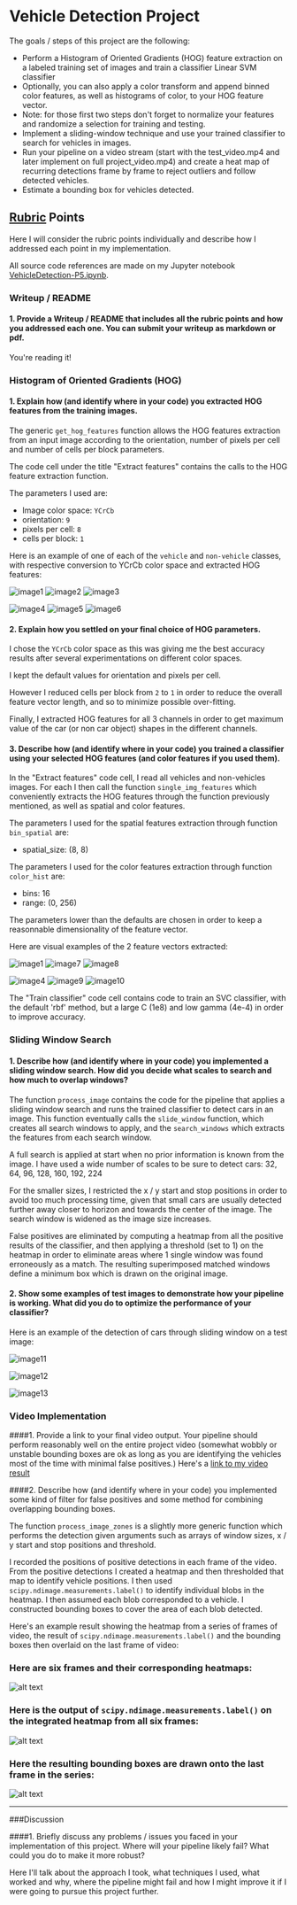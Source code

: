 # Vehicle Detection Project

The goals / steps of this project are the following:

* Perform a Histogram of Oriented Gradients (HOG) feature extraction on a labeled training set of images and train a classifier Linear SVM classifier
* Optionally, you can also apply a color transform and append binned color features, as well as histograms of color, to your HOG feature vector. 
* Note: for those first two steps don't forget to normalize your features and randomize a selection for training and testing.
* Implement a sliding-window technique and use your trained classifier to search for vehicles in images.
* Run your pipeline on a video stream (start with the test_video.mp4 and later implement on full project_video.mp4) and create a heat map of recurring detections frame by frame to reject outliers and follow detected vehicles.
* Estimate a bounding box for vehicles detected.

[//]: # (Image References)
[image1]: ./output_images/17.png "Car image"
[image2]: ./output_images/converted_17.png "Car image converted to YCrCb color space"
[image3]: ./output_images/hog_17.png "HOG features extracted from car image for first channel"
[image4]: ./output_images/extra40.png "Non car image"
[image5]: ./output_images/converted_extra40.png "Non car image converted to YCrCb color space"
[image6]: ./output_images/hog_extra40.png "HOG features extracted from non car image for first channel"
[image7]: ./output_images/spatial_17.png "Spatial features extracted from the car image"
[image8]: ./output_images/color_17.png "Color features extracted from the car image"
[image9]: ./output_images/spatial_extra40.png "Spatial features extracted from the non car image"
[image10]: ./output_images/color_extra40.png "Color features extracted from the non car image"
[image11]: ./test_images/test1.jpg "Test image"
[image12]: ./output_images/boxes_test1.jpg "Sliding window applied on test image"
[image13]: ./output_images/final_test1.jpg "Final car detection on test image"
[image1]: ./examples/car_not_car.png
[image1]: ./examples/car_not_car.png
[image2]: ./examples/HOG_example.jpg
[image3]: ./examples/sliding_windows.jpg
[image4]: ./examples/sliding_window.jpg
[image5]: ./examples/bboxes_and_heat.png
[image6]: ./examples/labels_map.png
[image7]: ./examples/output_bboxes.png
[video1]: ./project_video.mp4

## [Rubric](https://review.udacity.com/#!/rubrics/513/view) Points

Here I will consider the rubric points individually and describe how I addressed each point in my implementation.

All source code references are made on my Jupyter notebook [VehicleDetection-P5.ipynb](https://github.com/schambon77/CarND-Vehicle-Detection-P5/blob/master/VehicleDetection-P5.ipynb).

### Writeup / README

#### 1. Provide a Writeup / README that includes all the rubric points and how you addressed each one.  You can submit your writeup as markdown or pdf.

You're reading it!

### Histogram of Oriented Gradients (HOG)

#### 1. Explain how (and identify where in your code) you extracted HOG features from the training images.

The generic `get_hog_features` function allows the HOG features extraction from an input image according to the orientation, number of pixels per cell and number of cells per block parameters.

The code cell under the title "Extract features" contains the calls to the HOG feature extraction function.

The parameters I used are:
* Image color space: `YCrCb`
* orientation: `9`
* pixels per cell: `8`
* cells per block: `1`

Here is an example of one of each of the `vehicle` and `non-vehicle` classes, with respective conversion to YCrCb color space and extracted HOG features:

![image1]
![image2]
![image3]

![image4]
![image5]
![image6]

#### 2. Explain how you settled on your final choice of HOG parameters.

I chose the `YCrCb` color space as this was giving me the best accuracy results after several experimentations on different color spaces.

I kept the default values for orientation and pixels per cell.

However I reduced cells per block from `2` to `1` in order to reduce the overall feature vector length, and so to minimize possible over-fitting.

Finally, I extracted HOG features for all 3 channels in order to get maximum value of the car (or non car object) shapes in the different channels. 

#### 3. Describe how (and identify where in your code) you trained a classifier using your selected HOG features (and color features if you used them).

In the "Extract features" code cell, I read all vehicles and non-vehicles images. For each I then call the function `single_img_features` which conveniently extracts the HOG features through the function previously mentioned, as well as spatial and color features.

The parameters I used for the spatial features extraction through function `bin_spatial` are:
* spatial_size: (8, 8)

The parameters I used for the color features extraction through function `color_hist` are:
* bins: 16
* range: (0, 256)

The parameters lower than the defaults are chosen in order to keep a reasonnable dimensionality of the feature vector.

Here are visual examples of the 2 feature vectors extracted:

![image1]
![image7]
![image8]

![image4]
![image9]
![image10]

The "Train classifier" code cell contains code to train an SVC classifier, with the default 'rbf' method, but a large C (1e8) and low gamma (4e-4) in order to improve accuracy.

### Sliding Window Search

#### 1. Describe how (and identify where in your code) you implemented a sliding window search.  How did you decide what scales to search and how much to overlap windows?

The function `process_image` contains the code for the pipeline that applies a sliding window search and runs the trained classifier to detect cars in an image. This function eventually calls the `slide_window` function, which creates all search windows to apply, and the `search_windows` which extracts the features from each search window.

A full search is applied at start when no prior information is known from the image. I have used a wide number of scales to be sure to detect cars: 32, 64, 96, 128, 160, 192, 224

For the smaller sizes, I restricted the x / y start and stop positions in order to avoid too much processing time, given that small cars are usually detected further away closer to horizon and towards the center of the image. The search window is widened as the image size increases.

False positives are eliminated by computing a heatmap from all the positive results of the classifier, and then applying a threshold (set to 1) on the heatmap in order to eliminate areas where 1 single window was found erroneously as a match. The resulting superimposed matched windows define a minimum box which is drawn on the original image. 

#### 2. Show some examples of test images to demonstrate how your pipeline is working.  What did you do to optimize the performance of your classifier?

Here is an example of the detection of cars through sliding window on a test image:

![image11]

![image12]

![image13]

### Video Implementation

####1. Provide a link to your final video output.  Your pipeline should perform reasonably well on the entire project video (somewhat wobbly or unstable bounding boxes are ok as long as you are identifying the vehicles most of the time with minimal false positives.)
Here's a [link to my video result](./project_video.mp4)


####2. Describe how (and identify where in your code) you implemented some kind of filter for false positives and some method for combining overlapping bounding boxes.


The function `process_image_zones` is a slightly more generic function which performs the detection given arguments such as arrays of window sizes, x / y start and stop positions and threshold.




I recorded the positions of positive detections in each frame of the video.  From the positive detections I created a heatmap and then thresholded that map to identify vehicle positions.  I then used `scipy.ndimage.measurements.label()` to identify individual blobs in the heatmap.  I then assumed each blob corresponded to a vehicle.  I constructed bounding boxes to cover the area of each blob detected.  

Here's an example result showing the heatmap from a series of frames of video, the result of `scipy.ndimage.measurements.label()` and the bounding boxes then overlaid on the last frame of video:

### Here are six frames and their corresponding heatmaps:

![alt text][image5]

### Here is the output of `scipy.ndimage.measurements.label()` on the integrated heatmap from all six frames:
![alt text][image6]

### Here the resulting bounding boxes are drawn onto the last frame in the series:
![alt text][image7]



---

###Discussion

####1. Briefly discuss any problems / issues you faced in your implementation of this project.  Where will your pipeline likely fail?  What could you do to make it more robust?

Here I'll talk about the approach I took, what techniques I used, what worked and why, where the pipeline might fail and how I might improve it if I were going to pursue this project further.  

